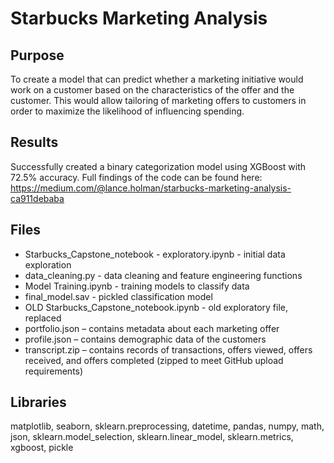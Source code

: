 # Starbucks Marketing Analysis

## Purpose
To create a model that can predict whether a marketing initiative would work on a customer based on the characteristics of the offer and the customer. This would allow tailoring of marketing offers to customers in order to maximize the likelihood of influencing spending. 

## Results
Successfully created a binary categorization model using XGBoost with 72.5% accuracy. Full findings of the code can be found here: https://medium.com/@lance.holman/starbucks-marketing-analysis-ca911debaba

## Files
* Starbucks_Capstone_notebook - exploratory.ipynb - initial data exploration
* data_cleaning.py - data cleaning and feature engineering functions 
* Model Training.ipynb - training models to classify data
* final_model.sav - pickled classification model
* OLD Starbucks_Capstone_notebook.ipynb - old exploratory file, replaced 
* portfolio.json – contains metadata about each marketing offer
*	profile.json – contains demographic data of the customers
*	transcript.zip – contains records of transactions, offers viewed, offers received, and offers completed (zipped to meet GitHub upload requirements) 

## Libraries
matplotlib, seaborn, sklearn.preprocessing, datetime, pandas, numpy, math, json, sklearn.model_selection, sklearn.linear_model, sklearn.metrics, xgboost, pickle
